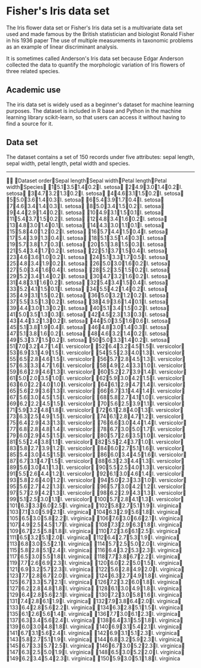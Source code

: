 # Fisher's Iris data set

The Iris flower data set or Fisher's Iris data set is a multivariate data set 
used and made famous by the British statistician and biologist Ronald Fisher 
in his 1936 paper The use of multiple measurements in taxonomic problems as an 
example of linear discriminant analysis.

It is sometimes called Anderson's Iris data set because Edgar Anderson 
collected the data to quantify the morphologic variation of Iris flowers of 
three related species.

## Academic use

The iris data set is widely used as a beginner's dataset for machine learning 
purposes. The dataset is included in R base and Python in the machine learning 
library scikit-learn, so that users can access it without having to find a 
source for it.

## Data set

The dataset contains a set of 150 records under five attributes:
sepal length, sepal width, petal length, petal width and species.

---


Dataset orderSepal lengthSepal widthPetal lengthPetal widthSpecies
15.13.51.40.2I. setosa
24.93.01.40.2I. setosa
34.73.21.30.2I. setosa
44.63.11.50.2I. setosa
55.03.61.40.3I. setosa
65.43.91.70.4I. setosa
74.63.41.40.3I. setosa
85.03.41.50.2I. setosa
94.42.91.40.2I. setosa
104.93.11.50.1I. setosa
115.43.71.50.2I. setosa
124.83.41.60.2I. setosa
134.83.01.40.1I. setosa
144.33.01.10.1I. setosa
155.84.01.20.2I. setosa
165.74.41.50.4I. setosa
175.43.91.30.4I. setosa
185.13.51.40.3I. setosa
195.73.81.70.3I. setosa
205.13.81.50.3I. setosa
215.43.41.70.2I. setosa
225.13.71.50.4I. setosa
234.63.61.00.2I. setosa
245.13.31.70.5I. setosa
254.83.41.90.2I. setosa
265.03.01.60.2I. setosa
275.03.41.60.4I. setosa
285.23.51.50.2I. setosa
295.23.41.40.2I. setosa
304.73.21.60.2I. setosa
314.83.11.60.2I. setosa
325.43.41.50.4I. setosa
335.24.11.50.1I. setosa
345.54.21.40.2I. setosa
354.93.11.50.2I. setosa
365.03.21.20.2I. setosa
375.53.51.30.2I. setosa
384.93.61.40.1I. setosa
394.43.01.30.2I. setosa
405.13.41.50.2I. setosa
415.03.51.30.3I. setosa
424.52.31.30.3I. setosa
434.43.21.30.2I. setosa
445.03.51.60.6I. setosa
455.13.81.90.4I. setosa
464.83.01.40.3I. setosa
475.13.81.60.2I. setosa
484.63.21.40.2I. setosa
495.33.71.50.2I. setosa
505.03.31.40.2I. setosa
517.03.24.71.4I. versicolor
526.43.24.51.5I. versicolor
536.93.14.91.5I. versicolor
545.52.34.01.3I. versicolor
556.52.84.61.5I. versicolor
565.72.84.51.3I. versicolor
576.33.34.71.6I. versicolor
584.92.43.31.0I. versicolor
596.62.94.61.3I. versicolor
605.22.73.91.4I. versicolor
615.02.03.51.0I. versicolor
625.93.04.21.5I. versicolor
636.02.24.01.0I. versicolor
646.12.94.71.4I. versicolor
655.62.93.61.3I. versicolor
666.73.14.41.4I. versicolor
675.63.04.51.5I. versicolor
685.82.74.11.0I. versicolor
696.22.24.51.5I. versicolor
705.62.53.91.1I. versicolor
715.93.24.81.8I. versicolor
726.12.84.01.3I. versicolor
736.32.54.91.5I. versicolor
746.12.84.71.2I. versicolor
756.42.94.31.3I. versicolor
766.63.04.41.4I. versicolor
776.82.84.81.4I. versicolor
786.73.05.01.7I. versicolor
796.02.94.51.5I. versicolor
805.72.63.51.0I. versicolor
815.52.43.81.1I. versicolor
825.52.43.71.0I. versicolor
835.82.73.91.2I. versicolor
846.02.75.11.6I. versicolor
855.43.04.51.5I. versicolor
866.03.44.51.6I. versicolor
876.73.14.71.5I. versicolor
886.32.34.41.3I. versicolor
895.63.04.11.3I. versicolor
905.52.54.01.3I. versicolor
915.52.64.41.2I. versicolor
926.13.04.61.4I. versicolor
935.82.64.01.2I. versicolor
945.02.33.31.0I. versicolor
955.62.74.21.3I. versicolor
965.73.04.21.2I. versicolor
975.72.94.21.3I. versicolor
986.22.94.31.3I. versicolor
995.12.53.01.1I. versicolor
1005.72.84.11.3I. versicolor
1016.33.36.02.5I. virginica
1025.82.75.11.9I. virginica
1037.13.05.92.1I. virginica
1046.32.95.61.8I. virginica
1056.53.05.82.2I. virginica
1067.63.06.62.1I. virginica
1074.92.54.51.7I. virginica
1087.32.96.31.8I. virginica
1096.72.55.81.8I. virginica
1107.23.66.12.5I. virginica
1116.53.25.12.0I. virginica
1126.42.75.31.9I. virginica
1136.83.05.52.1I. virginica
1145.72.55.02.0I. virginica
1155.82.85.12.4I. virginica
1166.43.25.32.3I. virginica
1176.53.05.51.8I. virginica
1187.73.86.72.2I. virginica
1197.72.66.92.3I. virginica
1206.02.25.01.5I. virginica
1216.93.25.72.3I. virginica
1225.62.84.92.0I. virginica
1237.72.86.72.0I. virginica
1246.32.74.91.8I. virginica
1256.73.35.72.1I. virginica
1267.23.26.01.8I. virginica
1276.22.84.81.8I. virginica
1286.13.04.91.8I. virginica
1296.42.85.62.1I. virginica
1307.23.05.81.6I. virginica
1317.42.86.11.9I. virginica
1327.93.86.42.0I. virginica
1336.42.85.62.2I. virginica
1346.32.85.11.5I. virginica
1356.12.65.61.4I. virginica
1367.73.06.12.3I. virginica
1376.33.45.62.4I. virginica
1386.43.15.51.8I. virginica
1396.03.04.81.8I. virginica
1406.93.15.42.1I. virginica
1416.73.15.62.4I. virginica
1426.93.15.12.3I. virginica
1435.82.75.11.9I. virginica
1446.83.25.92.3I. virginica
1456.73.35.72.5I. virginica
1466.73.05.22.3I. virginica
1476.32.55.01.9I. virginica
1486.53.05.22.0I. virginica
1496.23.45.42.3I. virginica
1505.93.05.11.8I. virginica